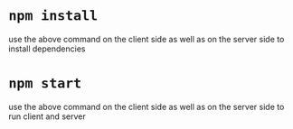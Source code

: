 # `npm install`
use the above command on the client side as well as on the server side to install dependencies

# `npm start`
use the above command on the client side as well as on the server side to run client and server